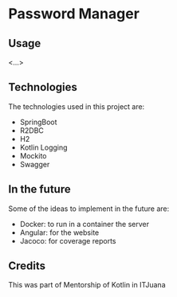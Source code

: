 # Password Manager

## Usage

<...>

## Technologies

The technologies used in this project are:
- SpringBoot
- R2DBC
- H2
- Kotlin Logging
- Mockito
- Swagger

## In the future

Some of the ideas to implement in the future are:
- Docker: to run in a container the server
- Angular: for the website
- Jacoco: for coverage reports

## Credits

This was part of Mentorship of Kotlin in ITJuana
